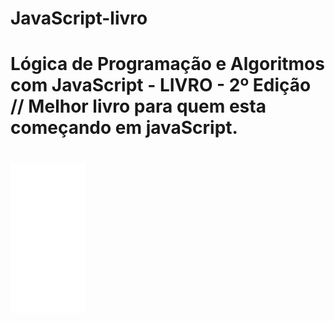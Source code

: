 # JavaScript-livro
# Lógica de Programação e Algoritmos com JavaScript - LIVRO - 2º Edição // Melhor livro para quem esta começando em javaScript.
# <iframe sandbox="allow-popups allow-scripts allow-modals allow-forms allow-same-origin" style="width:120px;height:240px;" marginwidth="0" marginheight="0" scrolling="no" frameborder="0" src="//ws-na.amazon-adsystem.com/widgets/q?ServiceVersion=20070822&OneJS=1&Operation=GetAdHtml&MarketPlace=BR&source=ss&ref=as_ss_li_til&ad_type=product_link&tracking_id=gustavotz14-20&marketplace=amazon&region=BR&placement=6586057906&asins=6586057906&linkId=214c1c59e020c5141f993101bd63ff27&show_border=true&link_opens_in_new_window=true"></iframe>
